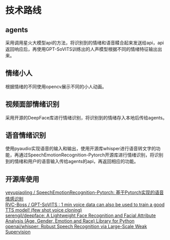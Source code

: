 # 技术路线
## agents
采用调用星火大模型api的方法，将识别到的情绪和语音糅合起来发送给api，api返回响应后，再使用GPT-SoVITS训练出的人声模型根据不同的情绪特征输出出来。

## 情绪小人
根据情绪的不同使用opencv展示不同的小人动画。

## 视频面部情绪识别
采用开源的DeepFace库进行情绪识别，将识别到的情绪存入本地后传给agents。

## 语音情绪识别
使用pyaudio实现语音的输入和输出，使用开源库whisper进行语音转文字的功能，再通过SpeechEmotionRecognition-Pytorch开源库进行情绪识别，将识别到的情绪和用户的语音输入传给agents的api，再返回相应的功能。

## 开源库使用
[yeyupiaoling / SpeechEmotionRecognition-Pytorch: 基于Pytorch实现的语音情感识别](https://github.com/yeyupiaoling/SpeechEmotionRecognition-Pytorch)  
[RVC-Boss / GPT-SoVITS : 1 min voice data can also be used to train a good TTS model! (few shot voice cloning)](https://github.com/RVC-Boss/GPT-SoVITS)  
[serengil/deepface: A Lightweight Face Recognition and Facial Attribute Analysis (Age, Gender, Emotion and Race) Library for Python](https://github.com/serengil/deepface)  
[openai/whisper: Robust Speech Recognition via Large-Scale Weak Supervision](https://github.com/openai/whisper)  
